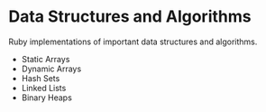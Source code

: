# Data Structures and Algorithms
Ruby implementations of important data structures and algorithms.

* Static Arrays
* Dynamic Arrays
* Hash Sets
* Linked Lists
* Binary Heaps
